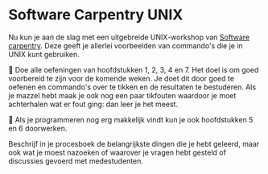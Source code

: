 # Software Carpentry UNIX

Nu kun je aan de slag met een uitgebreide UNIX-workshop van [Software carpentry](https://swcarpentry.github.io/shell-novice/). Deze geeft je allerlei voorbeelden van commando's die je in UNIX kunt gebruiken.

🌵 Doe alle oefeningen van hoofdstukken 1, 2, 3, 4 en 7. Het doel is om goed voorbereid te zijn voor de komende weken. Je doet dit door goed te oefenen en commando's over te tikken en de resultaten te bestuderen. Als je mazzel hebt maak je ook nog een paar tikfouten waardoor je moet achterhalen wat er fout ging: dan leer je het meest.

🌵 Als je programmeren nog erg makkelijk vindt kun je ook hoofdstukken 5 en 6 doorwerken.

Beschrijf in je procesboek de belangrijkste dingen die je hebt geleerd, maar ook wat je moest nazoeken of waarover je vragen hebt gesteld of discussies gevoerd met medestudenten.
